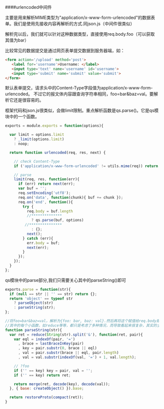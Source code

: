 ####urlencoded中间件

主要是用来解析MIME类型为"application/x-www-form-urlencoded"的数据表单。我们是使用先接收内容再解析的方式.同json.js（中间件很类似）

解析完以后，我们就可以针对这种数据类型，直接使用req.body.foo（可以获取其值为bar）

比较常见的数据提交是通过网页表单提交数据到服务器端，如：
```html
<form action='/upload' method='post'>
   <label for='username'>Username: </label>
   <input type='text' name='username' id='username'>
   <input type='submit' name='submit' value='submit'>
</form>
```

默认表单提交，请求头中的Content-Type字段值为application/x-www-form-urlencoded。
不过它的报文体内容跟查询字符串相同，foo=bar&baz=val。要解析它还是很容易的。

框架代码和json.js很类似，会做limit限制。重点解析函数是qs.parse()。它是qs模块中的一个函数。
```javascript
exports = module.exports = function(options){

  var limit = options.limit
    ? _limit(options.limit)
    : noop;

  return function urlencoded(req, res, next) {

    // check Content-Type
    if ('application/x-www-form-urlencoded' != utils.mime(req)) return next();

    // parse
    limit(req, res, function(err){
      if (err) return next(err);
      var buf = '';
      req.setEncoding('utf8');
      req.on('data', function(chunk){ buf += chunk });
      req.on('end', function(){
        try {
          req.body = buf.length
          //**************
            ? qs.parse(buf, options)
         //***************
            : {};
          next();
        } catch (err){
          err.body = buf;
          next(err);
        }
      });
    });
  }
};
```

qs模块中的parse部分,我们只需要关心其中的parseString()即可
```javascript
exports.parse = function(str){
  if (null == str || '' == str) return {};
  return 'object' == typeof str
    ? parseObject(str)
    : parseString(str);
};

//将foo=bar&baz=val，解析为{foo: bar, baz: val}.然后再将这个赋值给req.body即可。
//其中的每个小函数，如reduce等等，都只是考虑了多种情况，而导致看起来很复杂，其实的主要作用就是如上所说，将字符串转为对应的对象
function parseString(str){
  var ret = reduce(String(str).split('&'), function(ret, pair){
    var eql = indexOf(pair, '=')
      , brace = lastBraceInKey(pair)
      , key = pair.substr(0, brace || eql)
      , val = pair.substr(brace || eql, pair.length)
      , val = val.substr(indexOf(val, '=') + 1, val.length);

    // ?foo
    if ('' == key) key = pair, val = '';
    if ('' == key) return ret;

    return merge(ret, decode(key), decode(val));
  }, { base: createObject() }).base;

  return restoreProto(compact(ret));
}
```
